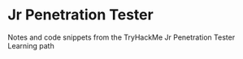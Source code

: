 # Jr Penetration Tester 
Notes and code snippets from the TryHackMe Jr Penetration Tester Learning path
